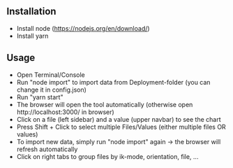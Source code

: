 ## Installation

- Install node (https://nodejs.org/en/download/)
- Install yarn

## Usage

- Open Terminal/Console
- Run "node import" to import data from Deployment-folder (you can change it in config.json)
- Run "yarn start"
- The browser will open the tool automatically (otherwise open http://localhost:3000/ in browser)
- Click on a file (left sidebar) and a value (upper navbar) to see the chart
- Press Shift + Click to select multiple Files/Values (either multiple files OR values)
- To import new data, simply run "node import" again -> the browser will refresh automatically
- Click on right tabs to group files by ik-mode, orientation, file, ...
